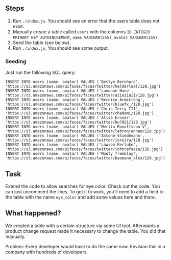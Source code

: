 ## Steps

1. Run `./index.js`. You should see an error that the users table does not exist.
2. Manually create a table called `users` with the columns `ID INTEGER PRIMARY KEY AUTOINCREMENT`, `name VARCHAR(255)`, `avatar VARCHAR(255)`.
3. Seed the table (see below).
4. Run `./index.js`. You should see some output.

### Seeding

Just run the following SQL query:

```
INSERT INTO users (name, avatar) VALUES ('Bettye Bernhard', 'https://s3.amazonaws.com/uifaces/faces/twitter/helderleal/128.jpg')
INSERT INTO users (name, avatar) VALUES ('Lavonne Hane', 'https://s3.amazonaws.com/uifaces/faces/twitter/aiiaiiaii/128.jpg')
INSERT INTO users (name, avatar) VALUES ('Bernice Armstrong', 'https://s3.amazonaws.com/uifaces/faces/twitter/bluefx_/128.jpg')
INSERT INTO users (name, avatar) VALUES ('Chris Terry III', 'https://s3.amazonaws.com/uifaces/faces/twitter/chadami/128.jpg')
INSERT INTO users (name, avatar) VALUES ('Alisa Ernser', 'https://s3.amazonaws.com/uifaces/faces/twitter/bu7921/128.jpg')
INSERT INTO users (name, avatar) VALUES ('Merlin Runolfsson V', 'https://s3.amazonaws.com/uifaces/faces/twitter/lebronjennan/128.jpg')
INSERT INTO users (name, avatar) VALUES ('Antone Stiedemann', 'https://s3.amazonaws.com/uifaces/faces/twitter/joreira/128.jpg')
INSERT INTO users (name, avatar) VALUES ('Lawson Kerluke', 'https://s3.amazonaws.com/uifaces/faces/twitter/johncafazza/128.jpg')
INSERT INTO users (name, avatar) VALUES ('Monty Tremblay', 'https://s3.amazonaws.com/uifaces/faces/twitter/baumann_alex/128.jpg')
```

## Task

Extend the code to allow searches for eye color. Check out the code. You can just uncomment the lines.
To get it to work, you'll need to add a field to the table with the name `eye_color` and add some values here and there.

## What happened?

We created a table with a certain structure via some UI tool. 
Afterwards a product change request made it necessary to change the table. You did that manually.

Problem: Every developer would have to do the same now. Envision this in a company with hundreds of developers.